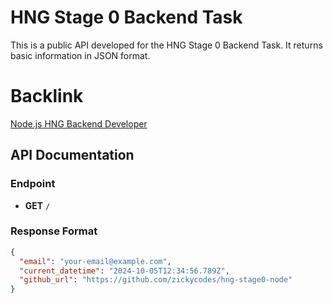 # HNG Stage 0 Backend Task

This is a public API developed for the HNG Stage 0 Backend Task. It returns basic information in JSON format.

# Backlink
[Node.js HNG Backend Developer](https://hng.tech/hire/nodejs-developers)

## API Documentation

### Endpoint
- **GET** `/`

### Response Format
```json
{
  "email": "your-email@example.com",
  "current_datetime": "2024-10-05T12:34:56.789Z",
  "github_url": "https://github.com/zickycodes/hng-stage0-node"
}



